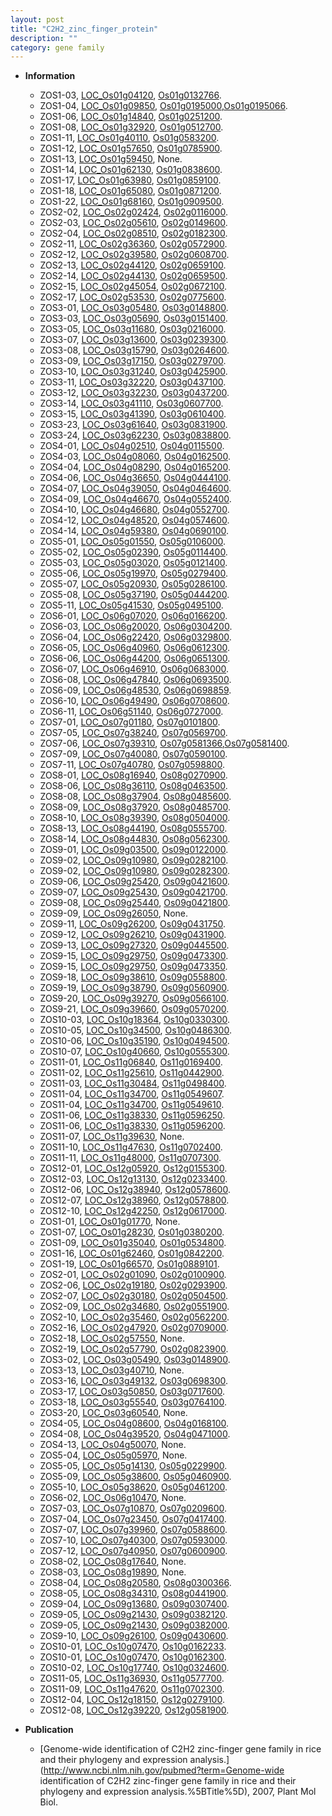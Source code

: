 ```yaml
---
layout: post
title: "C2H2_zinc_finger_protein"
description: ""
category: gene family
---
```


* **Information**  
    + ZOS1-03, [LOC_Os01g04120](http://rice.uga.edu/cgi-bin/ORF_infopage.cgi?orf=LOC_Os01g04120), [Os01g0132766](https://rapdb.dna.affrc.go.jp/locus/?name=Os01g0132766).
    + ZOS1-04, [LOC_Os01g09850](http://rice.uga.edu/cgi-bin/ORF_infopage.cgi?orf=LOC_Os01g09850), [Os01g0195000](https://rapdb.dna.affrc.go.jp/locus/?name=Os01g0195000),[Os01g0195066](https://rapdb.dna.affrc.go.jp/locus/?name=Os01g0195066).
    + ZOS1-06, [LOC_Os01g14840](http://rice.uga.edu/cgi-bin/ORF_infopage.cgi?orf=LOC_Os01g14840), [Os01g0251200](https://rapdb.dna.affrc.go.jp/locus/?name=Os01g0251200).
    + ZOS1-08, [LOC_Os01g32920](http://rice.uga.edu/cgi-bin/ORF_infopage.cgi?orf=LOC_Os01g32920), [Os01g0512700](https://rapdb.dna.affrc.go.jp/locus/?name=Os01g0512700).
    + ZOS1-11, [LOC_Os01g40110](http://rice.uga.edu/cgi-bin/ORF_infopage.cgi?orf=LOC_Os01g40110), [Os01g0583200](https://rapdb.dna.affrc.go.jp/locus/?name=Os01g0583200).
    + ZOS1-12, [LOC_Os01g57650](http://rice.uga.edu/cgi-bin/ORF_infopage.cgi?orf=LOC_Os01g57650), [Os01g0785900](https://rapdb.dna.affrc.go.jp/locus/?name=Os01g0785900).
    + ZOS1-13, [LOC_Os01g59450](http://rice.uga.edu/cgi-bin/ORF_infopage.cgi?orf=LOC_Os01g59450), None.
    + ZOS1-14, [LOC_Os01g62130](http://rice.uga.edu/cgi-bin/ORF_infopage.cgi?orf=LOC_Os01g62130), [Os01g0838600](https://rapdb.dna.affrc.go.jp/locus/?name=Os01g0838600).
    + ZOS1-17, [LOC_Os01g63980](http://rice.uga.edu/cgi-bin/ORF_infopage.cgi?orf=LOC_Os01g63980), [Os01g0859100](https://rapdb.dna.affrc.go.jp/locus/?name=Os01g0859100).
    + ZOS1-18, [LOC_Os01g65080](http://rice.uga.edu/cgi-bin/ORF_infopage.cgi?orf=LOC_Os01g65080), [Os01g0871200](https://rapdb.dna.affrc.go.jp/locus/?name=Os01g0871200).
    + ZOS1-22, [LOC_Os01g68160](http://rice.uga.edu/cgi-bin/ORF_infopage.cgi?orf=LOC_Os01g68160), [Os01g0909500](https://rapdb.dna.affrc.go.jp/locus/?name=Os01g0909500).
    + ZOS2-02, [LOC_Os02g02424](http://rice.uga.edu/cgi-bin/ORF_infopage.cgi?orf=LOC_Os02g02424), [Os02g0116000](https://rapdb.dna.affrc.go.jp/locus/?name=Os02g0116000).
    + ZOS2-03, [LOC_Os02g05610](http://rice.uga.edu/cgi-bin/ORF_infopage.cgi?orf=LOC_Os02g05610), [Os02g0149600](https://rapdb.dna.affrc.go.jp/locus/?name=Os02g0149600).
    + ZOS2-04, [LOC_Os02g08510](http://rice.uga.edu/cgi-bin/ORF_infopage.cgi?orf=LOC_Os02g08510), [Os02g0182300](https://rapdb.dna.affrc.go.jp/locus/?name=Os02g0182300).
    + ZOS2-11, [LOC_Os02g36360](http://rice.uga.edu/cgi-bin/ORF_infopage.cgi?orf=LOC_Os02g36360), [Os02g0572900](https://rapdb.dna.affrc.go.jp/locus/?name=Os02g0572900).
    + ZOS2-12, [LOC_Os02g39580](http://rice.uga.edu/cgi-bin/ORF_infopage.cgi?orf=LOC_Os02g39580), [Os02g0608700](https://rapdb.dna.affrc.go.jp/locus/?name=Os02g0608700).
    + ZOS2-13, [LOC_Os02g44120](http://rice.uga.edu/cgi-bin/ORF_infopage.cgi?orf=LOC_Os02g44120), [Os02g0659100](https://rapdb.dna.affrc.go.jp/locus/?name=Os02g0659100).
    + ZOS2-14, [LOC_Os02g44130](http://rice.uga.edu/cgi-bin/ORF_infopage.cgi?orf=LOC_Os02g44130), [Os02g0659500](https://rapdb.dna.affrc.go.jp/locus/?name=Os02g0659500).
    + ZOS2-15, [LOC_Os02g45054](http://rice.uga.edu/cgi-bin/ORF_infopage.cgi?orf=LOC_Os02g45054), [Os02g0672100](https://rapdb.dna.affrc.go.jp/locus/?name=Os02g0672100).
    + ZOS2-17, [LOC_Os02g53530](http://rice.uga.edu/cgi-bin/ORF_infopage.cgi?orf=LOC_Os02g53530), [Os02g0775600](https://rapdb.dna.affrc.go.jp/locus/?name=Os02g0775600).
    + ZOS3-01, [LOC_Os03g05480](http://rice.uga.edu/cgi-bin/ORF_infopage.cgi?orf=LOC_Os03g05480), [Os03g0148800](https://rapdb.dna.affrc.go.jp/locus/?name=Os03g0148800).
    + ZOS3-03, [LOC_Os03g05690](http://rice.uga.edu/cgi-bin/ORF_infopage.cgi?orf=LOC_Os03g05690), [Os03g0151400](https://rapdb.dna.affrc.go.jp/locus/?name=Os03g0151400).
    + ZOS3-05, [LOC_Os03g11680](http://rice.uga.edu/cgi-bin/ORF_infopage.cgi?orf=LOC_Os03g11680), [Os03g0216000](https://rapdb.dna.affrc.go.jp/locus/?name=Os03g0216000).
    + ZOS3-07, [LOC_Os03g13600](http://rice.uga.edu/cgi-bin/ORF_infopage.cgi?orf=LOC_Os03g13600), [Os03g0239300](https://rapdb.dna.affrc.go.jp/locus/?name=Os03g0239300).
    + ZOS3-08, [LOC_Os03g15790](http://rice.uga.edu/cgi-bin/ORF_infopage.cgi?orf=LOC_Os03g15790), [Os03g0264600](https://rapdb.dna.affrc.go.jp/locus/?name=Os03g0264600).
    + ZOS3-09, [LOC_Os03g17150](http://rice.uga.edu/cgi-bin/ORF_infopage.cgi?orf=LOC_Os03g17150), [Os03g0279700](https://rapdb.dna.affrc.go.jp/locus/?name=Os03g0279700).
    + ZOS3-10, [LOC_Os03g31240](http://rice.uga.edu/cgi-bin/ORF_infopage.cgi?orf=LOC_Os03g31240), [Os03g0425900](https://rapdb.dna.affrc.go.jp/locus/?name=Os03g0425900).
    + ZOS3-11, [LOC_Os03g32220](http://rice.uga.edu/cgi-bin/ORF_infopage.cgi?orf=LOC_Os03g32220), [Os03g0437100](https://rapdb.dna.affrc.go.jp/locus/?name=Os03g0437100).
    + ZOS3-12, [LOC_Os03g32230](http://rice.uga.edu/cgi-bin/ORF_infopage.cgi?orf=LOC_Os03g32230), [Os03g0437200](https://rapdb.dna.affrc.go.jp/locus/?name=Os03g0437200).
    + ZOS3-14, [LOC_Os03g41110](http://rice.uga.edu/cgi-bin/ORF_infopage.cgi?orf=LOC_Os03g41110), [Os03g0607700](https://rapdb.dna.affrc.go.jp/locus/?name=Os03g0607700).
    + ZOS3-15, [LOC_Os03g41390](http://rice.uga.edu/cgi-bin/ORF_infopage.cgi?orf=LOC_Os03g41390), [Os03g0610400](https://rapdb.dna.affrc.go.jp/locus/?name=Os03g0610400).
    + ZOS3-23, [LOC_Os03g61640](http://rice.uga.edu/cgi-bin/ORF_infopage.cgi?orf=LOC_Os03g61640), [Os03g0831900](https://rapdb.dna.affrc.go.jp/locus/?name=Os03g0831900).
    + ZOS3-24, [LOC_Os03g62230](http://rice.uga.edu/cgi-bin/ORF_infopage.cgi?orf=LOC_Os03g62230), [Os03g0838800](https://rapdb.dna.affrc.go.jp/locus/?name=Os03g0838800).
    + ZOS4-01, [LOC_Os04g02510](http://rice.uga.edu/cgi-bin/ORF_infopage.cgi?orf=LOC_Os04g02510), [Os04g0115500](https://rapdb.dna.affrc.go.jp/locus/?name=Os04g0115500).
    + ZOS4-03, [LOC_Os04g08060](http://rice.uga.edu/cgi-bin/ORF_infopage.cgi?orf=LOC_Os04g08060), [Os04g0162500](https://rapdb.dna.affrc.go.jp/locus/?name=Os04g0162500).
    + ZOS4-04, [LOC_Os04g08290](http://rice.uga.edu/cgi-bin/ORF_infopage.cgi?orf=LOC_Os04g08290), [Os04g0165200](https://rapdb.dna.affrc.go.jp/locus/?name=Os04g0165200).
    + ZOS4-06, [LOC_Os04g36650](http://rice.uga.edu/cgi-bin/ORF_infopage.cgi?orf=LOC_Os04g36650), [Os04g0444100](https://rapdb.dna.affrc.go.jp/locus/?name=Os04g0444100).
    + ZOS4-07, [LOC_Os04g39050](http://rice.uga.edu/cgi-bin/ORF_infopage.cgi?orf=LOC_Os04g39050), [Os04g0464600](https://rapdb.dna.affrc.go.jp/locus/?name=Os04g0464600).
    + ZOS4-09, [LOC_Os04g46670](http://rice.uga.edu/cgi-bin/ORF_infopage.cgi?orf=LOC_Os04g46670), [Os04g0552400](https://rapdb.dna.affrc.go.jp/locus/?name=Os04g0552400).
    + ZOS4-10, [LOC_Os04g46680](http://rice.uga.edu/cgi-bin/ORF_infopage.cgi?orf=LOC_Os04g46680), [Os04g0552700](https://rapdb.dna.affrc.go.jp/locus/?name=Os04g0552700).
    + ZOS4-12, [LOC_Os04g48520](http://rice.uga.edu/cgi-bin/ORF_infopage.cgi?orf=LOC_Os04g48520), [Os04g0574600](https://rapdb.dna.affrc.go.jp/locus/?name=Os04g0574600).
    + ZOS4-14, [LOC_Os04g59380](http://rice.uga.edu/cgi-bin/ORF_infopage.cgi?orf=LOC_Os04g59380), [Os04g0690100](https://rapdb.dna.affrc.go.jp/locus/?name=Os04g0690100).
    + ZOS5-01, [LOC_Os05g01550](http://rice.uga.edu/cgi-bin/ORF_infopage.cgi?orf=LOC_Os05g01550), [Os05g0106000](https://rapdb.dna.affrc.go.jp/locus/?name=Os05g0106000).
    + ZOS5-02, [LOC_Os05g02390](http://rice.uga.edu/cgi-bin/ORF_infopage.cgi?orf=LOC_Os05g02390), [Os05g0114400](https://rapdb.dna.affrc.go.jp/locus/?name=Os05g0114400).
    + ZOS5-03, [LOC_Os05g03020](http://rice.uga.edu/cgi-bin/ORF_infopage.cgi?orf=LOC_Os05g03020), [Os05g0121400](https://rapdb.dna.affrc.go.jp/locus/?name=Os05g0121400).
    + ZOS5-06, [LOC_Os05g19970](http://rice.uga.edu/cgi-bin/ORF_infopage.cgi?orf=LOC_Os05g19970), [Os05g0279400](https://rapdb.dna.affrc.go.jp/locus/?name=Os05g0279400).
    + ZOS5-07, [LOC_Os05g20930](http://rice.uga.edu/cgi-bin/ORF_infopage.cgi?orf=LOC_Os05g20930), [Os05g0286100](https://rapdb.dna.affrc.go.jp/locus/?name=Os05g0286100).
    + ZOS5-08, [LOC_Os05g37190](http://rice.uga.edu/cgi-bin/ORF_infopage.cgi?orf=LOC_Os05g37190), [Os05g0444200](https://rapdb.dna.affrc.go.jp/locus/?name=Os05g0444200).
    + ZOS5-11, [LOC_Os05g41530](http://rice.uga.edu/cgi-bin/ORF_infopage.cgi?orf=LOC_Os05g41530), [Os05g0495100](https://rapdb.dna.affrc.go.jp/locus/?name=Os05g0495100).
    + ZOS6-01, [LOC_Os06g07020](http://rice.uga.edu/cgi-bin/ORF_infopage.cgi?orf=LOC_Os06g07020), [Os06g0166200](https://rapdb.dna.affrc.go.jp/locus/?name=Os06g0166200).
    + ZOS6-03, [LOC_Os06g20020](http://rice.uga.edu/cgi-bin/ORF_infopage.cgi?orf=LOC_Os06g20020), [Os06g0304200](https://rapdb.dna.affrc.go.jp/locus/?name=Os06g0304200).
    + ZOS6-04, [LOC_Os06g22420](http://rice.uga.edu/cgi-bin/ORF_infopage.cgi?orf=LOC_Os06g22420), [Os06g0329800](https://rapdb.dna.affrc.go.jp/locus/?name=Os06g0329800).
    + ZOS6-05, [LOC_Os06g40960](http://rice.uga.edu/cgi-bin/ORF_infopage.cgi?orf=LOC_Os06g40960), [Os06g0612300](https://rapdb.dna.affrc.go.jp/locus/?name=Os06g0612300).
    + ZOS6-06, [LOC_Os06g44200](http://rice.uga.edu/cgi-bin/ORF_infopage.cgi?orf=LOC_Os06g44200), [Os06g0651300](https://rapdb.dna.affrc.go.jp/locus/?name=Os06g0651300).
    + ZOS6-07, [LOC_Os06g46910](http://rice.uga.edu/cgi-bin/ORF_infopage.cgi?orf=LOC_Os06g46910), [Os06g0683000](https://rapdb.dna.affrc.go.jp/locus/?name=Os06g0683000).
    + ZOS6-08, [LOC_Os06g47840](http://rice.uga.edu/cgi-bin/ORF_infopage.cgi?orf=LOC_Os06g47840), [Os06g0693500](https://rapdb.dna.affrc.go.jp/locus/?name=Os06g0693500).
    + ZOS6-09, [LOC_Os06g48530](http://rice.uga.edu/cgi-bin/ORF_infopage.cgi?orf=LOC_Os06g48530), [Os06g0698859](https://rapdb.dna.affrc.go.jp/locus/?name=Os06g0698859).
    + ZOS6-10, [LOC_Os06g49490](http://rice.uga.edu/cgi-bin/ORF_infopage.cgi?orf=LOC_Os06g49490), [Os06g0708600](https://rapdb.dna.affrc.go.jp/locus/?name=Os06g0708600).
    + ZOS6-11, [LOC_Os06g51140](http://rice.uga.edu/cgi-bin/ORF_infopage.cgi?orf=LOC_Os06g51140), [Os06g0727000](https://rapdb.dna.affrc.go.jp/locus/?name=Os06g0727000).
    + ZOS7-01, [LOC_Os07g01180](http://rice.uga.edu/cgi-bin/ORF_infopage.cgi?orf=LOC_Os07g01180), [Os07g0101800](https://rapdb.dna.affrc.go.jp/locus/?name=Os07g0101800).
    + ZOS7-05, [LOC_Os07g38240](http://rice.uga.edu/cgi-bin/ORF_infopage.cgi?orf=LOC_Os07g38240), [Os07g0569700](https://rapdb.dna.affrc.go.jp/locus/?name=Os07g0569700).
    + ZOS7-06, [LOC_Os07g39310](http://rice.uga.edu/cgi-bin/ORF_infopage.cgi?orf=LOC_Os07g39310), [Os07g0581366](https://rapdb.dna.affrc.go.jp/locus/?name=Os07g0581366),[Os07g0581400](https://rapdb.dna.affrc.go.jp/locus/?name=Os07g0581400).
    + ZOS7-09, [LOC_Os07g40080](http://rice.uga.edu/cgi-bin/ORF_infopage.cgi?orf=LOC_Os07g40080), [Os07g0590100](https://rapdb.dna.affrc.go.jp/locus/?name=Os07g0590100).
    + ZOS7-11, [LOC_Os07g40780](http://rice.uga.edu/cgi-bin/ORF_infopage.cgi?orf=LOC_Os07g40780), [Os07g0598800](https://rapdb.dna.affrc.go.jp/locus/?name=Os07g0598800).
    + ZOS8-01, [LOC_Os08g16940](http://rice.uga.edu/cgi-bin/ORF_infopage.cgi?orf=LOC_Os08g16940), [Os08g0270900](https://rapdb.dna.affrc.go.jp/locus/?name=Os08g0270900).
    + ZOS8-06, [LOC_Os08g36110](http://rice.uga.edu/cgi-bin/ORF_infopage.cgi?orf=LOC_Os08g36110), [Os08g0463500](https://rapdb.dna.affrc.go.jp/locus/?name=Os08g0463500).
    + ZOS8-08, [LOC_Os08g37904](http://rice.uga.edu/cgi-bin/ORF_infopage.cgi?orf=LOC_Os08g37904), [Os08g0485600](https://rapdb.dna.affrc.go.jp/locus/?name=Os08g0485600).
    + ZOS8-09, [LOC_Os08g37920](http://rice.uga.edu/cgi-bin/ORF_infopage.cgi?orf=LOC_Os08g37920), [Os08g0485700](https://rapdb.dna.affrc.go.jp/locus/?name=Os08g0485700).
    + ZOS8-10, [LOC_Os08g39390](http://rice.uga.edu/cgi-bin/ORF_infopage.cgi?orf=LOC_Os08g39390), [Os08g0504000](https://rapdb.dna.affrc.go.jp/locus/?name=Os08g0504000).
    + ZOS8-13, [LOC_Os08g44190](http://rice.uga.edu/cgi-bin/ORF_infopage.cgi?orf=LOC_Os08g44190), [Os08g0555700](https://rapdb.dna.affrc.go.jp/locus/?name=Os08g0555700).
    + ZOS8-14, [LOC_Os08g44830](http://rice.uga.edu/cgi-bin/ORF_infopage.cgi?orf=LOC_Os08g44830), [Os08g0562300](https://rapdb.dna.affrc.go.jp/locus/?name=Os08g0562300).
    + ZOS9-01, [LOC_Os09g03500](http://rice.uga.edu/cgi-bin/ORF_infopage.cgi?orf=LOC_Os09g03500), [Os09g0122000](https://rapdb.dna.affrc.go.jp/locus/?name=Os09g0122000).
    + ZOS9-02, [LOC_Os09g10980](http://rice.uga.edu/cgi-bin/ORF_infopage.cgi?orf=LOC_Os09g10980), [Os09g0282100](https://rapdb.dna.affrc.go.jp/locus/?name=Os09g0282100).
    + ZOS9-02, [LOC_Os09g10980](http://rice.uga.edu/cgi-bin/ORF_infopage.cgi?orf=LOC_Os09g10980), [Os09g0282300](https://rapdb.dna.affrc.go.jp/locus/?name=Os09g0282300).
    + ZOS9-06, [LOC_Os09g25420](http://rice.uga.edu/cgi-bin/ORF_infopage.cgi?orf=LOC_Os09g25420), [Os09g0421600](https://rapdb.dna.affrc.go.jp/locus/?name=Os09g0421600).
    + ZOS9-07, [LOC_Os09g25430](http://rice.uga.edu/cgi-bin/ORF_infopage.cgi?orf=LOC_Os09g25430), [Os09g0421700](https://rapdb.dna.affrc.go.jp/locus/?name=Os09g0421700).
    + ZOS9-08, [LOC_Os09g25440](http://rice.uga.edu/cgi-bin/ORF_infopage.cgi?orf=LOC_Os09g25440), [Os09g0421800](https://rapdb.dna.affrc.go.jp/locus/?name=Os09g0421800).
    + ZOS9-09, [LOC_Os09g26050](http://rice.uga.edu/cgi-bin/ORF_infopage.cgi?orf=LOC_Os09g26050), None.
    + ZOS9-11, [LOC_Os09g26200](http://rice.uga.edu/cgi-bin/ORF_infopage.cgi?orf=LOC_Os09g26200), [Os09g0431750](https://rapdb.dna.affrc.go.jp/locus/?name=Os09g0431750).
    + ZOS9-12, [LOC_Os09g26210](http://rice.uga.edu/cgi-bin/ORF_infopage.cgi?orf=LOC_Os09g26210), [Os09g0431900](https://rapdb.dna.affrc.go.jp/locus/?name=Os09g0431900).
    + ZOS9-13, [LOC_Os09g27320](http://rice.uga.edu/cgi-bin/ORF_infopage.cgi?orf=LOC_Os09g27320), [Os09g0445500](https://rapdb.dna.affrc.go.jp/locus/?name=Os09g0445500).
    + ZOS9-15, [LOC_Os09g29750](http://rice.uga.edu/cgi-bin/ORF_infopage.cgi?orf=LOC_Os09g29750), [Os09g0473300](https://rapdb.dna.affrc.go.jp/locus/?name=Os09g0473300).
    + ZOS9-15, [LOC_Os09g29750](http://rice.uga.edu/cgi-bin/ORF_infopage.cgi?orf=LOC_Os09g29750), [Os09g0473350](https://rapdb.dna.affrc.go.jp/locus/?name=Os09g0473350).
    + ZOS9-18, [LOC_Os09g38610](http://rice.uga.edu/cgi-bin/ORF_infopage.cgi?orf=LOC_Os09g38610), [Os09g0558800](https://rapdb.dna.affrc.go.jp/locus/?name=Os09g0558800).
    + ZOS9-19, [LOC_Os09g38790](http://rice.uga.edu/cgi-bin/ORF_infopage.cgi?orf=LOC_Os09g38790), [Os09g0560900](https://rapdb.dna.affrc.go.jp/locus/?name=Os09g0560900).
    + ZOS9-20, [LOC_Os09g39270](http://rice.uga.edu/cgi-bin/ORF_infopage.cgi?orf=LOC_Os09g39270), [Os09g0566100](https://rapdb.dna.affrc.go.jp/locus/?name=Os09g0566100).
    + ZOS9-21, [LOC_Os09g39660](http://rice.uga.edu/cgi-bin/ORF_infopage.cgi?orf=LOC_Os09g39660), [Os09g0570200](https://rapdb.dna.affrc.go.jp/locus/?name=Os09g0570200).
    + ZOS10-03, [LOC_Os10g18364](http://rice.uga.edu/cgi-bin/ORF_infopage.cgi?orf=LOC_Os10g18364), [Os10g0330300](https://rapdb.dna.affrc.go.jp/locus/?name=Os10g0330300).
    + ZOS10-05, [LOC_Os10g34500](http://rice.uga.edu/cgi-bin/ORF_infopage.cgi?orf=LOC_Os10g34500), [Os10g0486300](https://rapdb.dna.affrc.go.jp/locus/?name=Os10g0486300).
    + ZOS10-06, [LOC_Os10g35190](http://rice.uga.edu/cgi-bin/ORF_infopage.cgi?orf=LOC_Os10g35190), [Os10g0494500](https://rapdb.dna.affrc.go.jp/locus/?name=Os10g0494500).
    + ZOS10-07, [LOC_Os10g40660](http://rice.uga.edu/cgi-bin/ORF_infopage.cgi?orf=LOC_Os10g40660), [Os10g0555300](https://rapdb.dna.affrc.go.jp/locus/?name=Os10g0555300).
    + ZOS11-01, [LOC_Os11g06840](http://rice.uga.edu/cgi-bin/ORF_infopage.cgi?orf=LOC_Os11g06840), [Os11g0169400](https://rapdb.dna.affrc.go.jp/locus/?name=Os11g0169400).
    + ZOS11-02, [LOC_Os11g25610](http://rice.uga.edu/cgi-bin/ORF_infopage.cgi?orf=LOC_Os11g25610), [Os11g0442900](https://rapdb.dna.affrc.go.jp/locus/?name=Os11g0442900).
    + ZOS11-03, [LOC_Os11g30484](http://rice.uga.edu/cgi-bin/ORF_infopage.cgi?orf=LOC_Os11g30484), [Os11g0498400](https://rapdb.dna.affrc.go.jp/locus/?name=Os11g0498400).
    + ZOS11-04, [LOC_Os11g34700](http://rice.uga.edu/cgi-bin/ORF_infopage.cgi?orf=LOC_Os11g34700), [Os11g0549607](https://rapdb.dna.affrc.go.jp/locus/?name=Os11g0549607).
    + ZOS11-04, [LOC_Os11g34700](http://rice.uga.edu/cgi-bin/ORF_infopage.cgi?orf=LOC_Os11g34700), [Os11g0549610](https://rapdb.dna.affrc.go.jp/locus/?name=Os11g0549610).
    + ZOS11-06, [LOC_Os11g38330](http://rice.uga.edu/cgi-bin/ORF_infopage.cgi?orf=LOC_Os11g38330), [Os11g0596250](https://rapdb.dna.affrc.go.jp/locus/?name=Os11g0596250).
    + ZOS11-06, [LOC_Os11g38330](http://rice.uga.edu/cgi-bin/ORF_infopage.cgi?orf=LOC_Os11g38330), [Os11g0596200](https://rapdb.dna.affrc.go.jp/locus/?name=Os11g0596200).
    + ZOS11-07, [LOC_Os11g39630](http://rice.uga.edu/cgi-bin/ORF_infopage.cgi?orf=LOC_Os11g39630), None.
    + ZOS11-10, [LOC_Os11g47630](http://rice.uga.edu/cgi-bin/ORF_infopage.cgi?orf=LOC_Os11g47630), [Os11g0702400](https://rapdb.dna.affrc.go.jp/locus/?name=Os11g0702400).
    + ZOS11-11, [LOC_Os11g48000](http://rice.uga.edu/cgi-bin/ORF_infopage.cgi?orf=LOC_Os11g48000), [Os11g0707300](https://rapdb.dna.affrc.go.jp/locus/?name=Os11g0707300).
    + ZOS12-01, [LOC_Os12g05920](http://rice.uga.edu/cgi-bin/ORF_infopage.cgi?orf=LOC_Os12g05920), [Os12g0155300](https://rapdb.dna.affrc.go.jp/locus/?name=Os12g0155300).
    + ZOS12-03, [LOC_Os12g13130](http://rice.uga.edu/cgi-bin/ORF_infopage.cgi?orf=LOC_Os12g13130), [Os12g0233400](https://rapdb.dna.affrc.go.jp/locus/?name=Os12g0233400).
    + ZOS12-06, [LOC_Os12g38940](http://rice.uga.edu/cgi-bin/ORF_infopage.cgi?orf=LOC_Os12g38940), [Os12g0578600](https://rapdb.dna.affrc.go.jp/locus/?name=Os12g0578600).
    + ZOS12-07, [LOC_Os12g38960](http://rice.uga.edu/cgi-bin/ORF_infopage.cgi?orf=LOC_Os12g38960), [Os12g0578800](https://rapdb.dna.affrc.go.jp/locus/?name=Os12g0578800).
    + ZOS12-10, [LOC_Os12g42250](http://rice.uga.edu/cgi-bin/ORF_infopage.cgi?orf=LOC_Os12g42250), [Os12g0617000](https://rapdb.dna.affrc.go.jp/locus/?name=Os12g0617000).
    + ZOS1-01, [LOC_Os01g01770](http://rice.uga.edu/cgi-bin/ORF_infopage.cgi?orf=LOC_Os01g01770), None.
    + ZOS1-07, [LOC_Os01g28230](http://rice.uga.edu/cgi-bin/ORF_infopage.cgi?orf=LOC_Os01g28230), [Os01g0380200](https://rapdb.dna.affrc.go.jp/locus/?name=Os01g0380200).
    + ZOS1-09, [LOC_Os01g35040](http://rice.uga.edu/cgi-bin/ORF_infopage.cgi?orf=LOC_Os01g35040), [Os01g0534800](https://rapdb.dna.affrc.go.jp/locus/?name=Os01g0534800).
    + ZOS1-16, [LOC_Os01g62460](http://rice.uga.edu/cgi-bin/ORF_infopage.cgi?orf=LOC_Os01g62460), [Os01g0842200](https://rapdb.dna.affrc.go.jp/locus/?name=Os01g0842200).
    + ZOS1-19, [LOC_Os01g66570](http://rice.uga.edu/cgi-bin/ORF_infopage.cgi?orf=LOC_Os01g66570), [Os01g0889101](https://rapdb.dna.affrc.go.jp/locus/?name=Os01g0889101).
    + ZOS2-01, [LOC_Os02g01090](http://rice.uga.edu/cgi-bin/ORF_infopage.cgi?orf=LOC_Os02g01090), [Os02g0100900](https://rapdb.dna.affrc.go.jp/locus/?name=Os02g0100900).
    + ZOS2-06, [LOC_Os02g19180](http://rice.uga.edu/cgi-bin/ORF_infopage.cgi?orf=LOC_Os02g19180), [Os02g0293900](https://rapdb.dna.affrc.go.jp/locus/?name=Os02g0293900).
    + ZOS2-07, [LOC_Os02g30180](http://rice.uga.edu/cgi-bin/ORF_infopage.cgi?orf=LOC_Os02g30180), [Os02g0504500](https://rapdb.dna.affrc.go.jp/locus/?name=Os02g0504500).
    + ZOS2-09, [LOC_Os02g34680](http://rice.uga.edu/cgi-bin/ORF_infopage.cgi?orf=LOC_Os02g34680), [Os02g0551900](https://rapdb.dna.affrc.go.jp/locus/?name=Os02g0551900).
    + ZOS2-10, [LOC_Os02g35460](http://rice.uga.edu/cgi-bin/ORF_infopage.cgi?orf=LOC_Os02g35460), [Os02g0562200](https://rapdb.dna.affrc.go.jp/locus/?name=Os02g0562200).
    + ZOS2-16, [LOC_Os02g47920](http://rice.uga.edu/cgi-bin/ORF_infopage.cgi?orf=LOC_Os02g47920), [Os02g0709000](https://rapdb.dna.affrc.go.jp/locus/?name=Os02g0709000).
    + ZOS2-18, [LOC_Os02g57550](http://rice.uga.edu/cgi-bin/ORF_infopage.cgi?orf=LOC_Os02g57550), None.
    + ZOS2-19, [LOC_Os02g57790](http://rice.uga.edu/cgi-bin/ORF_infopage.cgi?orf=LOC_Os02g57790), [Os02g0823900](https://rapdb.dna.affrc.go.jp/locus/?name=Os02g0823900).
    + ZOS3-02, [LOC_Os03g05490](http://rice.uga.edu/cgi-bin/ORF_infopage.cgi?orf=LOC_Os03g05490), [Os03g0148900](https://rapdb.dna.affrc.go.jp/locus/?name=Os03g0148900).
    + ZOS3-13, [LOC_Os03g40710](http://rice.uga.edu/cgi-bin/ORF_infopage.cgi?orf=LOC_Os03g40710), None.
    + ZOS3-16, [LOC_Os03g49132](http://rice.uga.edu/cgi-bin/ORF_infopage.cgi?orf=LOC_Os03g49132), [Os03g0698300](https://rapdb.dna.affrc.go.jp/locus/?name=Os03g0698300).
    + ZOS3-17, [LOC_Os03g50850](http://rice.uga.edu/cgi-bin/ORF_infopage.cgi?orf=LOC_Os03g50850), [Os03g0717600](https://rapdb.dna.affrc.go.jp/locus/?name=Os03g0717600).
    + ZOS3-18, [LOC_Os03g55540](http://rice.uga.edu/cgi-bin/ORF_infopage.cgi?orf=LOC_Os03g55540), [Os03g0764100](https://rapdb.dna.affrc.go.jp/locus/?name=Os03g0764100).
    + ZOS3-20, [LOC_Os03g60540](http://rice.uga.edu/cgi-bin/ORF_infopage.cgi?orf=LOC_Os03g60540), None.
    + ZOS4-05, [LOC_Os04g08600](http://rice.uga.edu/cgi-bin/ORF_infopage.cgi?orf=LOC_Os04g08600), [Os04g0168100](https://rapdb.dna.affrc.go.jp/locus/?name=Os04g0168100).
    + ZOS4-08, [LOC_Os04g39520](http://rice.uga.edu/cgi-bin/ORF_infopage.cgi?orf=LOC_Os04g39520), [Os04g0471000](https://rapdb.dna.affrc.go.jp/locus/?name=Os04g0471000).
    + ZOS4-13, [LOC_Os04g50070](http://rice.uga.edu/cgi-bin/ORF_infopage.cgi?orf=LOC_Os04g50070), None.
    + ZOS5-04, [LOC_Os05g05970](http://rice.uga.edu/cgi-bin/ORF_infopage.cgi?orf=LOC_Os05g05970), None.
    + ZOS5-05, [LOC_Os05g14130](http://rice.uga.edu/cgi-bin/ORF_infopage.cgi?orf=LOC_Os05g14130), [Os05g0229900](https://rapdb.dna.affrc.go.jp/locus/?name=Os05g0229900).
    + ZOS5-09, [LOC_Os05g38600](http://rice.uga.edu/cgi-bin/ORF_infopage.cgi?orf=LOC_Os05g38600), [Os05g0460900](https://rapdb.dna.affrc.go.jp/locus/?name=Os05g0460900).
    + ZOS5-10, [LOC_Os05g38620](http://rice.uga.edu/cgi-bin/ORF_infopage.cgi?orf=LOC_Os05g38620), [Os05g0461200](https://rapdb.dna.affrc.go.jp/locus/?name=Os05g0461200).
    + ZOS6-02, [LOC_Os06g10470](http://rice.uga.edu/cgi-bin/ORF_infopage.cgi?orf=LOC_Os06g10470), None.
    + ZOS7-03, [LOC_Os07g10870](http://rice.uga.edu/cgi-bin/ORF_infopage.cgi?orf=LOC_Os07g10870), [Os07g0209600](https://rapdb.dna.affrc.go.jp/locus/?name=Os07g0209600).
    + ZOS7-04, [LOC_Os07g23450](http://rice.uga.edu/cgi-bin/ORF_infopage.cgi?orf=LOC_Os07g23450), [Os07g0417400](https://rapdb.dna.affrc.go.jp/locus/?name=Os07g0417400).
    + ZOS7-07, [LOC_Os07g39960](http://rice.uga.edu/cgi-bin/ORF_infopage.cgi?orf=LOC_Os07g39960), [Os07g0588600](https://rapdb.dna.affrc.go.jp/locus/?name=Os07g0588600).
    + ZOS7-10, [LOC_Os07g40300](http://rice.uga.edu/cgi-bin/ORF_infopage.cgi?orf=LOC_Os07g40300), [Os07g0593000](https://rapdb.dna.affrc.go.jp/locus/?name=Os07g0593000).
    + ZOS7-12, [LOC_Os07g40950](http://rice.uga.edu/cgi-bin/ORF_infopage.cgi?orf=LOC_Os07g40950), [Os07g0600900](https://rapdb.dna.affrc.go.jp/locus/?name=Os07g0600900).
    + ZOS8-02, [LOC_Os08g17640](http://rice.uga.edu/cgi-bin/ORF_infopage.cgi?orf=LOC_Os08g17640), None.
    + ZOS8-03, [LOC_Os08g19890](http://rice.uga.edu/cgi-bin/ORF_infopage.cgi?orf=LOC_Os08g19890), None.
    + ZOS8-04, [LOC_Os08g20580](http://rice.uga.edu/cgi-bin/ORF_infopage.cgi?orf=LOC_Os08g20580), [Os08g0300366](https://rapdb.dna.affrc.go.jp/locus/?name=Os08g0300366).
    + ZOS8-05, [LOC_Os08g34310](http://rice.uga.edu/cgi-bin/ORF_infopage.cgi?orf=LOC_Os08g34310), [Os08g0441900](https://rapdb.dna.affrc.go.jp/locus/?name=Os08g0441900).
    + ZOS9-04, [LOC_Os09g13680](http://rice.uga.edu/cgi-bin/ORF_infopage.cgi?orf=LOC_Os09g13680), [Os09g0307400](https://rapdb.dna.affrc.go.jp/locus/?name=Os09g0307400).
    + ZOS9-05, [LOC_Os09g21430](http://rice.uga.edu/cgi-bin/ORF_infopage.cgi?orf=LOC_Os09g21430), [Os09g0382120](https://rapdb.dna.affrc.go.jp/locus/?name=Os09g0382120).
    + ZOS9-05, [LOC_Os09g21430](http://rice.uga.edu/cgi-bin/ORF_infopage.cgi?orf=LOC_Os09g21430), [Os09g0382000](https://rapdb.dna.affrc.go.jp/locus/?name=Os09g0382000).
    + ZOS9-10, [LOC_Os09g26100](http://rice.uga.edu/cgi-bin/ORF_infopage.cgi?orf=LOC_Os09g26100), [Os09g0430600](https://rapdb.dna.affrc.go.jp/locus/?name=Os09g0430600).
    + ZOS10-01, [LOC_Os10g07470](http://rice.uga.edu/cgi-bin/ORF_infopage.cgi?orf=LOC_Os10g07470), [Os10g0162233](https://rapdb.dna.affrc.go.jp/locus/?name=Os10g0162233).
    + ZOS10-01, [LOC_Os10g07470](http://rice.uga.edu/cgi-bin/ORF_infopage.cgi?orf=LOC_Os10g07470), [Os10g0162300](https://rapdb.dna.affrc.go.jp/locus/?name=Os10g0162300).
    + ZOS10-02, [LOC_Os10g17740](http://rice.uga.edu/cgi-bin/ORF_infopage.cgi?orf=LOC_Os10g17740), [Os10g0324600](https://rapdb.dna.affrc.go.jp/locus/?name=Os10g0324600).
    + ZOS11-05, [LOC_Os11g36930](http://rice.uga.edu/cgi-bin/ORF_infopage.cgi?orf=LOC_Os11g36930), [Os11g0577700](https://rapdb.dna.affrc.go.jp/locus/?name=Os11g0577700).
    + ZOS11-09, [LOC_Os11g47620](http://rice.uga.edu/cgi-bin/ORF_infopage.cgi?orf=LOC_Os11g47620), [Os11g0702300](https://rapdb.dna.affrc.go.jp/locus/?name=Os11g0702300).
    + ZOS12-04, [LOC_Os12g18150](http://rice.uga.edu/cgi-bin/ORF_infopage.cgi?orf=LOC_Os12g18150), [Os12g0279100](https://rapdb.dna.affrc.go.jp/locus/?name=Os12g0279100).
    + ZOS12-08, [LOC_Os12g39220](http://rice.uga.edu/cgi-bin/ORF_infopage.cgi?orf=LOC_Os12g39220), [Os12g0581900](https://rapdb.dna.affrc.go.jp/locus/?name=Os12g0581900).

* **Publication**  
    + [Genome-wide identification of C2H2 zinc-finger gene family in rice and their phylogeny and expression analysis.](http://www.ncbi.nlm.nih.gov/pubmed?term=Genome-wide identification of C2H2 zinc-finger gene family in rice and their phylogeny and expression analysis.%5BTitle%5D), 2007, Plant Mol Biol.


